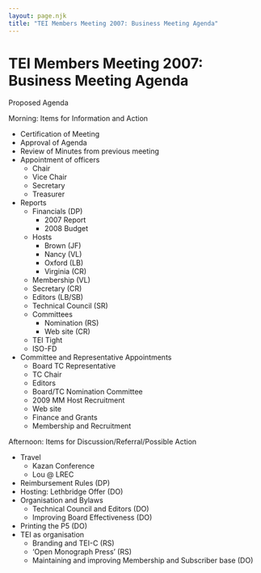 ```yaml
---
layout: page.njk
title: "TEI Members Meeting 2007: Business Meeting Agenda"
---
```

# TEI Members Meeting 2007: Business Meeting Agenda





 Proposed Agenda
 
 
 Morning: Items for Information and Action
 
 * Certification of Meeting
* Approval of Agenda
* Review of Minutes from previous meeting
* Appointment of officers
	+ Chair
	+ Vice Chair
	+ Secretary
	+ Treasurer
* Reports
	+ Financials (DP)
		- 2007 Report
		- 2008 Budget
	+ Hosts
		- Brown (JF)
		- Nancy (VL)
		- Oxford (LB)
		- Virginia (CR)
	+ Membership (VL)
	+ Secretary (CR)
	+ Editors (LB/SB)
	+ Technical Council (SR)
	+ Committees
		- Nomination (RS)
		- Web site (CR)
	+ TEI Tight
	+ ISO\-FD
* Committee and Representative Appointments
	+ Board TC Representative
	+ TC Chair
	+ Editors
	+ Board/TC Nomination Committee
	+ 2009 MM Host Recruitment
	+ Web site
	+ Finance and Grants
	+ Membership and Recruitment


Afternoon: Items for Discussion/Referral/Possible Action
 
 
 
 * Travel
	+ Kazan Conference
	+ Lou @ LREC
* Reimbursement Rules (DP)
* Hosting: Lethbridge Offer (DO)
* Organisation and Bylaws
	+ Technical Council and Editors (DO)
	+ Improving Board Effectiveness (DO)
* Printing the P5 (DO)
* TEI as organisation
	+ Branding and TEI\-C (RS)
	+ ‘Open Monograph Press’ (RS)
	+ Maintaining and improving Membership and Subscriber base
	 (DO)





